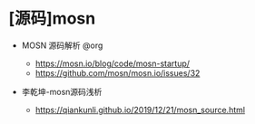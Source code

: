# [源码]mosn

- MOSN 源码解析 @org
  - https://mosn.io/blog/code/mosn-startup/
  - https://github.com/mosn/mosn.io/issues/32

- 李乾坤-mosn源码浅析
  - https://qiankunli.github.io/2019/12/21/mosn_source.html